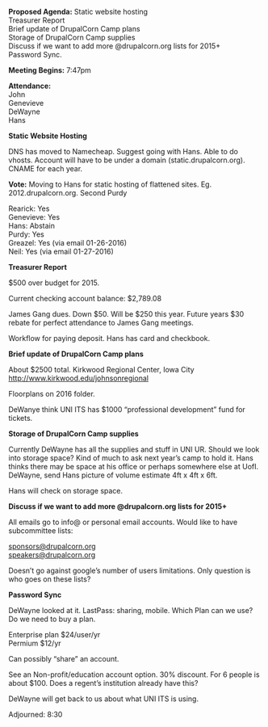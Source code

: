 **Proposed Agenda:**
Static website hosting  
Treasurer Report  
Brief update of DrupalCorn Camp plans  
Storage of DrupalCorn Camp supplies  
Discuss if we want to add more @drupalcorn.org lists for 2015+  
Password Sync.  


**Meeting Begins:** 7:47pm

**Attendance:**  
John  
Genevieve  
DeWayne  
Hans  


**Static Website Hosting**

DNS has moved to Namecheap. Suggest going with Hans. Able to do vhosts. Account will have to be under a domain (static.drupalcorn.org). CNAME for each year.

**Vote:** Moving to Hans for static hosting of flattened sites. Eg. 2012.drupalcorn.org. Second Purdy

Rearick: Yes  
Genevieve: Yes  
Hans: Abstain  
Purdy: Yes  
Greazel: Yes (via email 01-26-2016)  
Neil: Yes (via email 01-27-2016)  

**Treasurer Report**

$500 over budget for 2015. 

Current checking account balance: $2,789.08

James Gang dues. Down \$50. Will be \$250 this year. Future years \$30 rebate for perfect attendance to James Gang meetings.

Workflow for paying deposit. Hans has card and checkbook. 



**Brief update of DrupalCorn Camp plans**

About $2500 total. Kirkwood Regional Center, Iowa City  http://www.kirkwood.edu/johnsonregional

Floorplans on 2016 folder.

DeWanye think UNI ITS has $1000 “professional development” fund for tickets.

**Storage of DrupalCorn Camp supplies**

Currently DeWayne has all the supplies and stuff in UNI UR. Should we look into storage space? Kind of much to ask next year’s camp to hold it. Hans thinks there may be space at his office or perhaps somewhere else at UofI. DeWayne, send Hans picture of volume estimate 4ft x 4ft x 6ft.  

Hans will check on storage space.


**Discuss if we want to add more @drupalcorn.org lists for 2015+**

All emails go to info@ or personal email accounts. Would like to have subcommittee lists:

sponsors@drupalcorn.org  
speakers@drupalcorn.org  

Doesn’t go against google’s number of users limitations. Only question is who goes on these lists?


**Password Sync**

DeWayne looked at it. LastPass: sharing, mobile.  Which Plan can we use? Do we need to buy a plan.
 
Enterprise plan $24/user/yr  
Permium $12/yr  

Can possibly “share” an account.

See an Non-profit/education account option. 30% discount. For 6 people is about $100. Does a regent’s institution already have this?

DeWayne will get back to us about what UNI ITS is using.


Adjourned: 8:30
